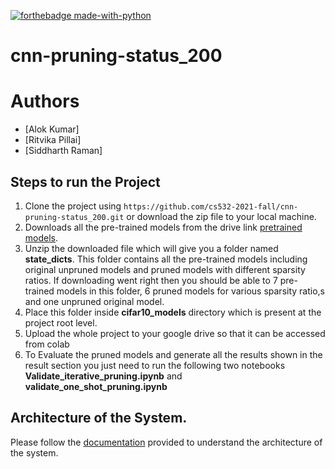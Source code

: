 
[![forthebadge made-with-python](http://ForTheBadge.com/images/badges/made-with-python.svg)](https://www.python.org/)

# cnn-pruning-status_200

# Authors
- [Alok Kumar]
- [Ritvika Pillai]
- [Siddharth Raman]

## Steps to run the Project

1. Clone the project using ````https://github.com/cs532-2021-fall/cnn-pruning-status_200.git```` or download the zip file to your local machine.
2. Downloads all the pre-trained models from the drive link    [pretrained models](https://drive.google.com/drive/u/1/folders/1shjh5fCQ_UZZuVOVNWs9xv8i1w5PWMaZ).
3. Unzip the downloaded file which will give you a folder named **state_dicts**. This folder contains all the pre-trained models including original unpruned models and pruned models with different sparsity ratios. If downloading went right then you should be able to 7 pre-trained models in this folder, 6 pruned models for various sparsity ratio,s and one unpruned original model.
4. Place this folder inside **cifar10_models** directory which is present at the project root level.
5. Upload the whole project to your google drive so that it can be accessed from colab
6. To Evaluate the pruned models and generate all the results shown in the result section you just need to run the following two notebooks **Validate_iterative_pruning.ipynb** and **validate_one_shot_pruning.ipynb**

## Architecture of the System.

Please follow the [documentation](https://github.com/cs532-2021-fall/map-reduce-status_200/blob/main/Documentation.pdf) provided to understand the architecture of the system.

